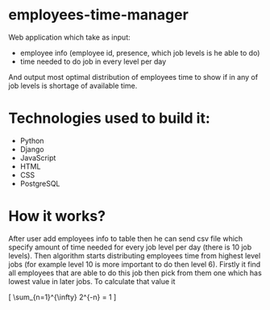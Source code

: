 # employees-time-manager
Web application which take as input:
- employee info (employee id, presence, which job levels is he able to do)
- time needed to do job in every level per day

And output most optimal distribution of employees time to show if in any of
job levels is shortage of available time.

# Technologies used to build it:
- Python
- Django
- JavaScript
- HTML
- CSS
- PostgreSQL

# How it works?
After user add employees info to table then he can send csv file which specify 
amount of time needed for every job level per day (there is 10 job levels).
Then algorithm starts distributing employees time from highest level jobs
(for example level 10 is more important to do then level 6). Firstly it find 
all employees that are able to do this job then pick from them one which has 
lowest value in later jobs. To calculate that value it

\[ \sum_{n=1}^{\infty} 2^{-n} = 1 \]
